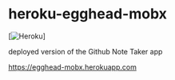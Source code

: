 # heroku-egghead-mobx
[![Heroku](https://heroku-badge.herokuapp.com/?app=egghead-mobx)]

deployed version of the Github Note Taker app

https://egghead-mobx.herokuapp.com
